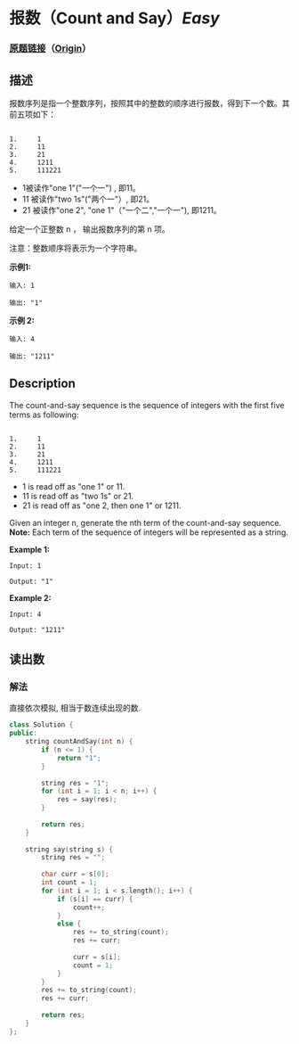# 报数（Count and Say）*Easy*
### [原题链接](https://leetcode-cn.com/problems/count-and-say)（[Origin](https://leetcode.com/problems/count-and-say)）
## 描述
报数序列是指一个整数序列，按照其中的整数的顺序进行报数，得到下一个数。其前五项如下：
```

1.     1
2.     11
3.     21
4.     1211
5.     111221
```


- 1被读作"one 1"("一个一") , 即11。
- 11 被读作"two 1s"("两个一"）, 即21。
- 21 被读作"one 2", "one 1"（"一个二","一个一"), 即1211。

给定一个正整数 n ，
输出报数序列的第 n 项。

注意：整数顺序将表示为一个字符串。

**示例1:**
```
输入: 1

输出: "1"
```


**示例 2:**
```
输入: 4

输出: "1211"
```

## Description
The count-and-say sequence is the sequence of integers with the first five terms as following:
```

1.     1
2.     11
3.     21
4.     1211
5.     111221
```



- 1 is read off as "one 1" or 11.
- 11 is read off as "two 1s" or 21.
- 21 is read off as "one 2, then one 1" or 1211.



Given an integer n, generate the nth term of the count-and-say sequence.
**Note:**
 Each term of the sequence of integers will be represented as a string.


**Example 1:**
```
Input: 1

Output: "1"
```



**Example 2:**
```
Input: 4

Output: "1211"

```


## 读出数
### 解法
直接依次模拟, 相当于数连续出现的数.
```c++
class Solution {
public:
    string countAndSay(int n) {
        if (n <= 1) {
            return "1";
        }
        
        string res = "1";
        for (int i = 1; i < n; i++) {
            res = say(res);
        }
        
        return res;
    }
    
    string say(string s) {
        string res = "";
        
        char curr = s[0];
        int count = 1;
        for (int i = 1; i < s.length(); i++) {
            if (s[i] == curr) {
                count++;
            }
            else {
                res += to_string(count);
                res += curr;
                
                curr = s[i];
                count = 1;
            }
        }
        res += to_string(count);
        res += curr;
        
        return res;
    }
};
```